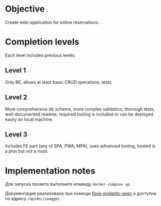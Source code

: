 # Objective

Create web-application for online reservations.

# Completion levels

Each level includes previous levels.

## Level 1

Only BE, allows at least basic CRUD operations, tests.

## Level 2

More comprehensive db schema, more complex validation, thorough tests, well-documented readme, required tooling is included or can be deployed easily on local machine.

## Level 3

Includes FE part (any of SPA, PWA, MPA), uses advanced tooling, hosted is a plus but not a must.

# Implementation notes

Для запуска проекта выполните команду `docker-compose up`.

Документация реализована при помощи [flask-pydantic-spec](https://github.com/turner-townsend/flask-pydantic-spec) и доступна по адресу `/apidoc/swagger`.
